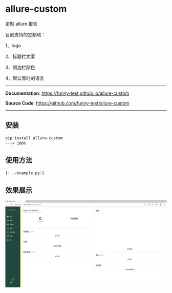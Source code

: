 # allure-custom

定制 allure 报告

目前支持的定制项：

1、logo

2、标题栏文案

3、侧边栏颜色

4、默认暂时的语言

---

**Documentation**: <a href="https://funny-test.github.io/allure-custom" target="_blank">https://funny-test.github.io/allure-custom</a>

**Source Code**: <a href="https://github.com/funny-test/allure-custom" target="_blank">https://github.com/funny-test/allure-custom</a>

---

## 安装

```console
pip install allure-custom
---> 100%
```

## 使用方法

```Python
{!../example.py!}
```

## 效果展示

![](./img/index.png)